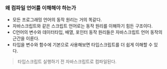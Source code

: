 ### 왜 컴파일 언어를 이해해야 하는가
- 모든 프로그래밍 언어의 동작 원리는 거의 똑같다.
- 자바스크립트와 같은 스크립트 언어로는 동작 원리를 이해하기 힘든 구조이다.
- C언어의 변수와 데이터타입, 배열, 포인터 동작 원리들은 자바스크립트 언어 동작의 근간을 이룬다.
- 타입을 변수와 함수에 기본으로 사용해보면 타입스크립트를 더 쉽게 이해할 수 있다.
> 타입스크립트 실행하기 전 자바스크립트로 컴파일된다.